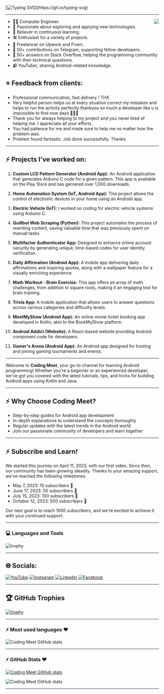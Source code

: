 <!--# नमस्ते (Namaste)🙏, I'm Meet!-->

[![Typing SVG](https://readme-typing-svg.demolab.com?font=Rubik+Mono+One&size=43&pause=1000&color=03FA6EFF&center=true&vCenter=true&repeat=false&random=false&width=1024&height=100&lines=%E0%A4%A8%E0%A4%AE%E0%A4%B8%E0%A5%8D%E0%A4%A4%E0%A5%87+(Namaste)%F0%9F%99%8F%2C+I'm+Meet!)](https://git.io/typing-svg)

<hr>
<!-- <img align='right' src="https://media.giphy.com/media/M9gbBd9nbDrOTu1Mqx/giphy.gif" width="230"> -->
<img align='right' src="https://i.pinimg.com/originals/e8/f4/53/e8f453469a3ec97ecd354df465d73913.gif">

- 👨‍💻 Computer Engineer.
- 🚀 Passionate about exploring and applying new technologies.
- 📖 Believer in continuous learning.
- 🛠️ Enthusiast for a variety of projects.
- 💼 Freelancer on Upwork and Fiverr.
- 🤝 50+ contributions on Telegram, supporting fellow developers.
- 💬 50+ answers on Stack Overflow, helping the programming community with their technical questions.
- 📹 YouTuber, sharing Android-related knowledge.

## ⭐ Feedback from clients:
- Professional communication, fast delivery ! THX
- Very helpful person helps us at every situation correct my mistakes and helps to run the activity perfectly thankyou so much a developer like u is impossible to find now days 🙌🙌🙌
- Thank you for always helping to my project and you never tired of helping me. I appreciate all your efforts.
- You had patience for me and made sure to help me no matter how the problem was.
- Problem found fantastic. Job done successfully. Thanks
<hr>

## :zap: Projects I've worked on:

1. **Custom LCD Pattern Generator (Android App):**
   An Android application that generates Arduino C code for a given pattern. This app is available on the Play Store and has garnered over 1,000 downloads.

2. **Home Automation System (IoT, Android App):**
   This project allows the control of electronic devices in your home using an Android app.

3. **Electric Vehicle (IoT):**
   I worked on coding for electric vehicle systems using Arduino C.

4. **Quillbot Web Scraping (Python):**
   This project automates the process of rewriting content, saving valuable time that was previously spent on manual tasks.

5. **Multifactor Authenticator App:**
   Designed to enhance online account security by generating unique, time-based codes for user identity verification.

6. **Daily Affirmation (Android App):**
   A mobile app delivering daily affirmations and inspiring quotes, along with a wallpaper feature for a visually enriching experience.

7. **Math Workout - Brain Exercise:**
   This app offers an array of math challenges, from addition to square roots, making it an engaging tool for brain training.

8. **Trivia App:**
   A mobile application that allows users to answer questions across various categories and difficulty levels.

9. **MeetMyShow (Android App):**
   An online movie ticket booking app developed in Kotlin, akin to the BookMyShow platform.

10. **Android Addict (Website):**
    A React-based website providing Android component code for developers.

11. **Gamer's Arena (Android App):**
    An Android app designed for hosting and joining gaming tournaments and events.


<hr>

Welcome to **Coding Meet**, your go-to channel for learning Android programming! Whether you're a beginner or an experienced developer, we've got you covered with the latest tutorials, tips, and tricks for building Android apps using Kotlin and Java.
<hr>

## :zap: Why Choose Coding Meet?

- Step-by-step guides for Android app development
- In-depth explanations to understand the concepts thoroughly
- Regular updates with the latest trends in the Android world
- Join our passionate community of developers and learn together
<hr>

## :zap: Subscribe and Learn!

We started this journey on April 11, 2023, with our first video. Since then, our community has been growing steadily. Thanks to your amazing support, we've reached the following milestones:
- May 7, 2023: 10 subscribers 🎉
- June 17, 2023: 50 subscribers 🎊
- July 15, 2023: 100 subscribers 🥳
- October 12, 2023: 500 subscribers 🤩

Our next goal is to reach 1000 subscribers, and we're excited to achieve it with your continued support.
<hr>

### 💻 Languages and Tools

![trophy](https://skillicons.dev/icons?i=androidstudio,kotlin,java,gradle,arduino,react,figma,xd,idea,vscode,py,stackoverflow,git,github,postman,firebase,mongodb,supabase&perline=18)
<hr>

## 🌐 Socials:
 [![YouTube](https://img.shields.io/badge/YouTube-FF0000?style=for-the-badge&logo=youtube&logoColor=white)](https://www.youtube.com/channel/UCbxVOMaM79ouNfgwEmkBNAg) [![Instagram](https://img.shields.io/badge/Instagram-E4405F?style=for-the-badge&logo=instagram&logoColor=white)](https://instagram.com/codingmeet26) [![LinkedIn](https://img.shields.io/badge/LinkedIn-0077B5?style=for-the-badge&logo=linkedin&logoColor=white)](https://linkedin.com/in/coding-meet-a74933273)
[![Facebook](https://img.shields.io/badge/Facebook-1877F2?style=for-the-badge&logo=facebook&logoColor=white)](https://www.facebook.com/profile.php?viewas=100000686899395&id=100092407025934) 

<hr>

## 🏆 GitHub Trophies

[![trophy](https://github-profile-trophy.vercel.app/?username=Coding-Meet&theme=discord&column=8&margin-w=5&margin-h=5)](https://github.com/Coding-Meet/)
<hr>


### :zap: Most used languages ❤️ 

![Coding Meet GitHub stats](https://github-readme-stats.vercel.app/api/top-langs/?username=Coding-Meet&layout=compact&theme=dark&bg_color=2E3440&text_color=88C0D0&rank_icon=88C0D0)
<hr>


### :zap: GitHub Stats ❤️ 

[![Coding Meet GitHub stats](http://github-profile-summary-cards.vercel.app/api/cards/stats?username=Coding-Meet&theme=nord_dark)](https://github.com/Coding-Meet/)

![Coding Meet GitHub stats](https://github-profile-summary-cards.vercel.app/api/cards/profile-details?username=Coding-Meet&theme=nord_dark)<br/>

<hr>

